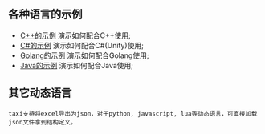## 各种语言的示例


* [C++的示例](examples/Cpp) 演示如何配合C++使用;
* [C#的示例](examples/CSharp) 演示如何配合C#(Unity)使用;
* [Golang的示例](examples/Go) 演示如何配合Golang使用;
* [Java的示例](examples/Java) 演示如何配合Java使用;

## 其它动态语言
 
    taxi支持将excel导出为json，对于python, javascript, lua等动态语言，可直接加载json文件拿到结构定义。